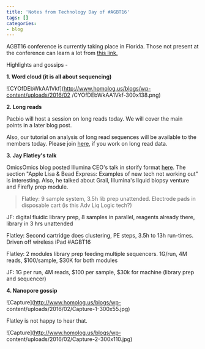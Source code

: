 ```yaml
---
title: 'Notes from Technology Day of #AGBT16'
tags: []
categories:
- blog
---
```

AGBT16 conference is currently taking place in Florida. Those not present at
the conference can learn a lot from [this
link.](https://twitter.com/hashtag/AGBT16?src=hash)
<!--more-->

Highlights and gossips -

**1\. Word cloud (it is all about sequencing)**

![CYOfDEbWkAA1Vkf](http://www.homolog.us/blogs/wp-content/uploads/2016/02
/CYOfDEbWkAA1Vkf-300x138.png)

**2\. Long reads**

Pacbio will host a session on long reads today. We will cover the main points
in a later blog post.

Also, our tutorial on analysis of long read sequences will be available to the
members today. Please join [here](http://www.homolog.us/Membership/), if you
work on long read data.

**3\. Jay Flatley's talk**

OmicsOmics blog posted Illumina CEO's talk in storify format
[here](https://storify.com/OmicsOmicsBlog/agbt16-jay-flatley-talk). The
section "Apple Lisa & Bead Express: Examples of new tech not working out" is
interesting. Also, he talked about Grail, Illumina's liquid biopsy venture and
Firefly prep module.

> Flatley: 9 sample system, 3.5h lib prep unattended. Electrode pads in
disposable cart (is this Adv Liq Logic tech?)

JF: digital fluidic library prep, 8 samples in parallel, reagents already
there, library in 3 hrs unattended

Flatley: Second cartridge does clustering, PE steps, 3.5h to 13h run-times.
Driven off wireless iPad #AGBT16

Flatley: 2 modules library prep feeding multiple sequencers. 1G/run, 4M reads,
$100/sample, $30K for both modules

JF: 1G per run, 4M reads, $100 per sample, $30k for machine (library prep and
sequencer)

**4\. Nanopore gossip**

![Capture](http://www.homolog.us/blogs/wp-
content/uploads/2016/02/Capture-1-300x55.jpg)

Flatley is not happy to hear that.

![Capture](http://www.homolog.us/blogs/wp-
content/uploads/2016/02/Capture-2-300x110.jpg)

